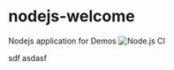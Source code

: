 # nodejs-welcome
Nodejs application for Demos
![Node.js CI](https://github.com/debianmaster/nodejs-welcome/workflows/Node.js%20CI/badge.svg)


sdf
asdasf
